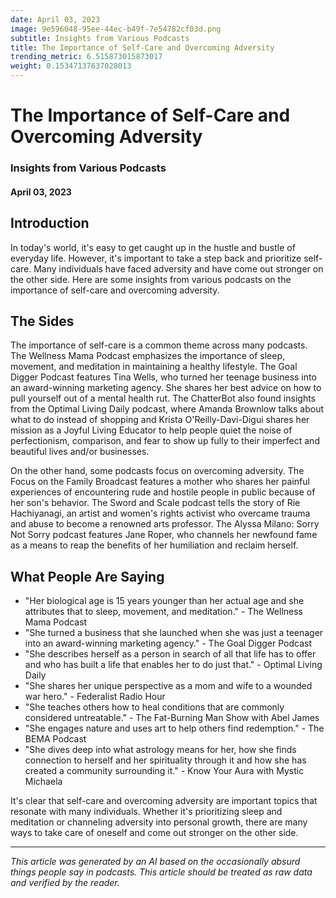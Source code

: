 ```yaml
---
date: April 03, 2023
image: 9e596048-95ee-44ec-b49f-7e54782cf03d.png
subtitle: Insights from Various Podcasts
title: The Importance of Self-Care and Overcoming Adversity
trending_metric: 6.515873015873017
weight: 0.15347137637028013
---
```

# The Importance of Self-Care and Overcoming Adversity
### Insights from Various Podcasts
#### April 03, 2023

## Introduction
In today's world, it's easy to get caught up in the hustle and bustle of everyday life. However, it's important to take a step back and prioritize self-care. Many individuals have faced adversity and have come out stronger on the other side. Here are some insights from various podcasts on the importance of self-care and overcoming adversity.

## The Sides
The importance of self-care is a common theme across many podcasts. The Wellness Mama Podcast emphasizes the importance of sleep, movement, and meditation in maintaining a healthy lifestyle. The Goal Digger Podcast features Tina Wells, who turned her teenage business into an award-winning marketing agency. She shares her best advice on how to pull yourself out of a mental health rut. The ChatterBot also found insights from the Optimal Living Daily podcast, where Amanda Brownlow talks about what to do instead of shopping and Krista O'Reilly-Davi-Digui shares her mission as a Joyful Living Educator to help people quiet the noise of perfectionism, comparison, and fear to show up fully to their imperfect and beautiful lives and/or businesses.

On the other hand, some podcasts focus on overcoming adversity. The Focus on the Family Broadcast features a mother who shares her painful experiences of encountering rude and hostile people in public because of her son's behavior. The Sword and Scale podcast tells the story of Rie Hachiyanagi, an artist and women's rights activist who overcame trauma and abuse to become a renowned arts professor. The Alyssa Milano: Sorry Not Sorry podcast features Jane Roper, who channels her newfound fame as a means to reap the benefits of her humiliation and reclaim herself.

## What People Are Saying
- "Her biological age is 15 years younger than her actual age and she attributes that to sleep, movement, and meditation." - The Wellness Mama Podcast
- "She turned a business that she launched when she was just a teenager into an award-winning marketing agency." - The Goal Digger Podcast
- "She describes herself as a person in search of all that life has to offer and who has built a life that enables her to do just that." - Optimal Living Daily
- "She shares her unique perspective as a mom and wife to a wounded war hero." - Federalist Radio Hour
- "She teaches others how to heal conditions that are commonly considered untreatable." - The Fat-Burning Man Show with Abel James
- "She engages nature and uses art to help others find redemption." - The BEMA Podcast
- "She dives deep into what astrology means for her, how she finds connection to herself and her spirituality through it and how she has created a community surrounding it." - Know Your Aura with Mystic Michaela

It's clear that self-care and overcoming adversity are important topics that resonate with many individuals. Whether it's prioritizing sleep and meditation or channeling adversity into personal growth, there are many ways to take care of oneself and come out stronger on the other side.

 --- 

*This article was generated by an AI based on the occasionally absurd things people say in podcasts. This article should be treated as raw data and verified by the reader.*